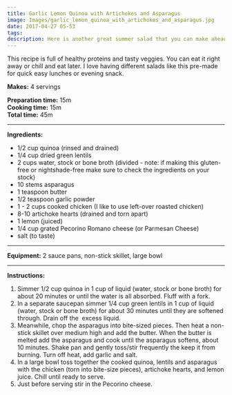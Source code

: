 ```yaml
---
title: Garlic Lemon Quinoa with Artichokes and Asparagus
image: Images/garlic_lemon_quinoa_with_artichokes_and_asparagus.jpg
date: 2017-04-27 05-53
tags: 
description: Here is another great summer salad that you can make ahead and chill until you are ready to eat it.
---
```

This recipe is full of healthy proteins and tasty veggies. You can eat it right away or chill and eat later. I love having different salads like this pre-made for quick easy lunches or evening snack.


**Makes:** 4 servings

**Preparation time:** 15m  
**Cooking time:** 15m  
**Total time:** 45m

---

**Ingredients:**

- 1/2 cup quinoa (rinsed and drained)
- 1/4 cup dried green lentils
- 2 cups water, stock or bone broth (divided - note: if making this gluten-free or nightshade-free make sure to check the ingredients on your stock)
- 10 stems asparagus
- 1 teaspoon butter
- 1/2 teaspoon garlic powder
- 1 - 2 cups cooked chicken (I like to use left-over roasted chicken)
- 8-10 artichoke hearts (drained and torn apart)
- 1 lemon (juiced)
- 1/4 cup grated Pecorino Romano cheese (or Parmesan Cheese)
-  salt (to taste)


---

**Equipment:** 2 sauce pans, non-stick skillet, large bowl 

---

**Instructions:**

1. Simmer 1/2 cup quinoa in 1 cup of liquid (water, stock or bone broth) for about 20 minutes or until the water is all absorbed. Fluff with a fork. 
1. In a separate saucepan simmer 1/4 cup green lentils in 1 cup of liquid (water, stock or bone broth) for about 30 minutes until they are softened through. Drain off the  excess liquid. 
1. Meanwhile, chop the asparagus into bite-sized pieces. Then heat a non-stick skillet over medium high and add the butter. When the butter is melted add the asparagus and cook until the asparagus softens, about 10 minutes. Shake pan and gently toss/stir frequently the keep it from burning. Turn off heat, add garlic and salt. 
1. In a large bowl toss together the cooked quinoa, lentils and asparagus with the chicken (torn into bite-size pieces), artichoke hearts, and lemon juice. Chill until ready to serve.
1. Just before serving stir in the Pecorino cheese. 

